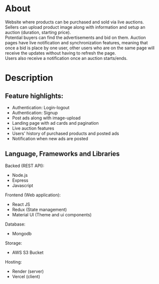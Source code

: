 # About

Website where products can be purchased and sold via live auctions. \
Sellers can upload product image along with information and setup an auction (duration, starting price). \
Potential buyers can find the advertisements and bid on them. Auction pages have live notification and synchronization features, meaning that once a bid is place by one user, other users who are on the same page will receive the updates without having to refresh the page. \
Users also receive a notification once an auction starts/ends.

# Description

## Feature highlights:

- Authentication: Login-logout
- Authentication: Signup
- Post ads along with image-upload
- Landing page with ad cards and pagination
- Live auction features
- Users' history of purchased products and posted ads
- Notification when new ads are posted

## Language, Frameworks and Libraries

Backed (REST API):

- Node.js
- Express
- Javascript

Frontend (Web application):

- React JS
- Redux (State management)
- Material UI (Theme and ui components)

Database:

- Mongodb

Storage:

- AWS S3 Bucket

Hosting:

- Render (server)
- Vercel (client)
